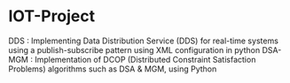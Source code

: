 # IOT-Project
DDS :
Implementing Data Distribution Service (DDS) for real-time systems using a publish-subscribe pattern using XML configuration in python
DSA-MGM :
Implementation of DCOP (Distributed Constraint Satisfaction Problems) algorithms such as DSA & MGM, using Python
